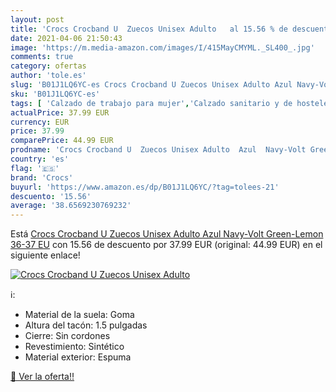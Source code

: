```yaml
---
layout: post
title: 'Crocs Crocband U  Zuecos Unisex Adulto   al 15.56 % de descuento'
date: 2021-04-06 21:50:43
image: 'https://m.media-amazon.com/images/I/415MayCMYML._SL400_.jpg'
comments: true
category: ofertas
author: 'tole.es'
slug: 'B01J1LQ6YC-es Crocs Crocband U Zuecos Unisex Adulto Azul Navy-Volt...'
sku: 'B01J1LQ6YC-es'
tags: [ 'Calzado de trabajo para mujer','Calzado sanitario y de hostelería para mujer','Zapatos','Zapatos para hombre','Zapatos para mujer','Zapatos y complementos','Zuecos sanitarios y de hostelería para mujer','Zuecos y mules para hombre','crocs','zuecos', ]
actualPrice: 37.99 EUR
currency: EUR
price: 37.99
comparePrice: 44.99 EUR
prodname: 'Crocs Crocband U  Zuecos Unisex Adulto  Azul  Navy-Volt Green-Lemon   36-37 EU'
country: 'es'
flag: '🇪🇸'
brand: 'Crocs'
buyurl: 'https://www.amazon.es/dp/B01J1LQ6YC/?tag=tolees-21'
descuento: '15.56'
average: '38.6569230769232'
---
```


Está [Crocs Crocband U  Zuecos Unisex Adulto  Azul  Navy-Volt Green-Lemon   36-37 EU](https://www.amazon.es/dp/B01J1LQ6YC/?tag=tolees-21) con 15.56 de descuento por 37.99 EUR (original: 44.99 EUR) en el siguiente enlace!

[![Crocs Crocband U  Zuecos Unisex Adulto  ](https://m.media-amazon.com/images/I/415MayCMYML._SL400_.jpg)](https://www.amazon.es/dp/B01J1LQ6YC/?tag=tolees-21)

ℹ️:

- Material de la suela: Goma
- Altura del tacón: 1.5 pulgadas
- Cierre: Sin cordones
- Revestimiento: Sintético
- Material exterior: Espuma

[🛒 Ver la oferta!!](https://www.amazon.es/dp/B01J1LQ6YC/?tag=tolees-21)
